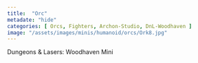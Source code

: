 ```yaml
---
title:  "Orc"
metadate: "hide"
categories: [ Orcs, Fighters, Archon-Studio, DnL-Woodhaven ]
image: "/assets/images/minis/humanoid/orcs/Ork8.jpg"
---
```

Dungeons & Lasers: Woodhaven Mini
